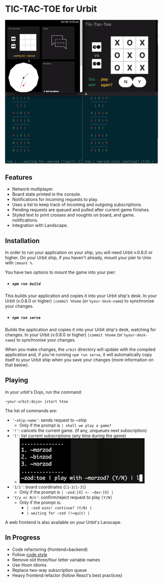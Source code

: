 # TIC-TAC-TOE for Urbit

[![Alternate Text](toe.png)](https://youtu.be/cKofR65sTHM "TIC-TAC-TOE for Urbit")


## Features

- Network multiplayer.
- Board state printed in the console.
- Notifications for incoming requests to play.
- Uses a list to keep track of incoming and outgoing subscriptions.
- Pending requests are queued and pulled after current game finishes.
- Styled text to print crosses and noughts on board, and game. notifications.
- Integration with Landscape.

## Installation

In order to run your application on your ship, you will need Urbit v.0.8.0 or higher. On your Urbit ship, if you haven't already, mount your pier to Unix with `|mount %`.

You have two options to mount the game into your pier:

- ##### `npm run build`

This builds your application and copies it into your Urbit ship's desk. In your Urbit (v.0.8.0 or higher) `|commit %home` (or `%your-desk-name`) to synchronise your changes.

- ##### `npm run serve`

Builds the application and copies it into your Urbit ship's desk, watching for changes. In your Urbit (v.0.8.0 or higher) `|commit %home` (or `%your-desk-name`) to synchronise your changes.

When you make changes, the `urbit` directory will update with the compiled application and, if you're running `npm run serve`, it will automatically copy itself to your Urbit ship when you save your changes (more information on that below).

## Playing

In your urbit's Dojo, run the command:

    ~your-urbit:dojo> |start %toe

The list of commands are:

- `'~ship-name'`: sends request to ~ship
  - Only if the prompt is `| shall we play a game?`
- `'!'`: cancels the current game. (if any, unqueues next subscription)
- `'l'`: list current subscriptions (any time during the game)
  - ![list|20%](subs.png)
- `'1/1'`: board coordinates (`[1-3/1-3]`)
  - Only if the prompt is `| ~zod:[X] <- ~dev:[O] |`
- `'Y/y or N/n'`: confirm/reject request to play `[Y/N]`
  - Only if the prompt is:
    - `| ~zod wins! continue? (Y/N) |`
    - `| waiting for ~zod (!=quit) |`

A web frontend is also available on your Urbit's Lanscape.

## In Progress
- Code refactoring (frontend+backend)
- Follow [code style](https://urbit.org/docs/learn/arvo/style/)
- Remove old three/four letter variable names
- Use Hoon idioms
- Replace two-way subscription queue
- Heavy frontend refactor (follow React's best practices)
